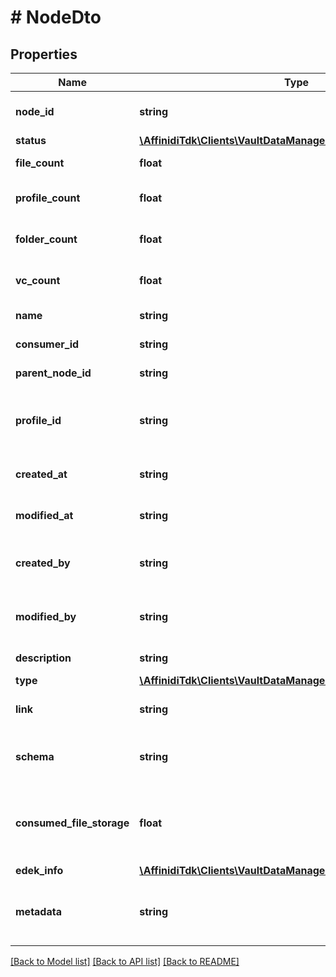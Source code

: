 # # NodeDto

## Properties

Name | Type | Description | Notes
------------ | ------------- | ------------- | -------------
**node_id** | **string** | A unique identifier of current node |
**status** | [**\AffinidiTdk\Clients\VaultDataManagerClient\Model\NodeStatus**](NodeStatus.md) |  |
**file_count** | **float** | number of files in current node | [optional]
**profile_count** | **float** | number of profiles in current node | [optional]
**folder_count** | **float** | number of folders in current node | [optional]
**vc_count** | **float** | number of vcCount in current node | [optional]
**name** | **string** | display name of current node |
**consumer_id** | **string** | unique identifier for consumer |
**parent_node_id** | **string** | parent node path |
**profile_id** | **string** | A unique identifier of profile, under which current node is created |
**created_at** | **string** | creation date/time of the node |
**modified_at** | **string** | modification date/time of the node |
**created_by** | **string** | Identifier of the user who created the node |
**modified_by** | **string** | Identifier of the user who last updated the node |
**description** | **string** | Description of the node |
**type** | [**\AffinidiTdk\Clients\VaultDataManagerClient\Model\NodeType**](NodeType.md) |  |
**link** | **string** | id of the file, used for FILE node only | [optional]
**schema** | **string** | name of the schema, used for PROFILE node only | [optional]
**consumed_file_storage** | **float** | amount of bytes used by the stored data, used for ROOT_ELEMENT only for now | [optional]
**edek_info** | [**\AffinidiTdk\Clients\VaultDataManagerClient\Model\EdekInfo**](EdekInfo.md) |  | [optional]
**metadata** | **string** | A JSON string format containing metadata of the node | [optional]

[[Back to Model list]](../../README.md#models) [[Back to API list]](../../README.md#endpoints) [[Back to README]](../../README.md)
